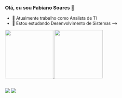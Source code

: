 ### Olá, eu sou Fabiano Soares 👋


- 🔭 Atualmente trabalho como Analista de TI
- 🌱 Estou estudando Desenvolvimento de Sistemas 
-->

<div>
  <a href="https://github.com/fabianofsoares">
  <img height="160em" src="https://github-readme-stats.vercel.app/api?username=fabianofsoares&show_icons=true&theme=dark&include_all_commits=true&count_private=true"/>
  <img height="160em" src="https://github-readme-stats.vercel.app/api/top-langs/?username=fabianofsoares&layout=compact&langs_count=16&theme=dark"/>
</div>

##
    
  <div>
    <a href="https://instagram.com/fabianofsoares1" target="_blank"><img src="https://img.shields.io/badge/-Instagram-%23E4405F?style=for-the-badge&logo=instagram&logoColor=white" target="_blank"></a>
    <a href="https://www.linkedin.com/in/fabianoferreirasoares" target="_blank"><img src="https://img.shields.io/badge/-LinkedIn-%230077B5?style=for-the-badge&logo=linkedin&logoColor=white" target="_blank"></a>
  <div>
